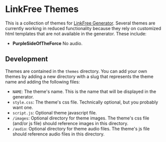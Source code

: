 # LinkFree Themes

This is a collection of themes for [LinkFree Generator](https://github.com/chriskthomas/linkfree-generator). Several themes are currently working in reduced functionality because they rely on customized html templates that are not available in the generator. These include:

- **PurpleSideOfTheForce** No audio.

## Development

Themes are contained in the `themes` directory. You can add your own themes by adding a new directory with a slug that represents the theme name and adding the following files:

- `NAME`: The theme's name. This is the name that will be displayed in the generator.
- `style.css`: The theme's css file. Technically optional, but you probably want one.
- `script.js`: Optional theme javascript file.
- `/images`: Optional directory for theme images. The theme's css file (and/or js file) should reference images in this directory.
- `/audio`: Optional directory for theme audio files. The theme's js file should reference audio files in this directory.
